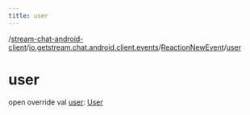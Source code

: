```yaml
---
title: user
---
```

/[stream-chat-android-client](../../index.md)/[io.getstream.chat.android.client.events](../index.md)/[ReactionNewEvent](index.md)/[user](user.md)  
  
  
  
# user  
open override val [user](user.md): [User](../../io.getstream.chat.android.client.models/User/index.md)

